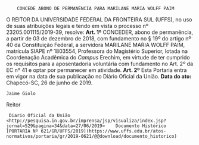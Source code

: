         CONCEDE ABONO DE PERMANÊNCIA PARA MARILANE MARIA WOLFF PAIM  

 O REITOR DA UNIVERSIDADE FEDERAL DA FRONTEIRA SUL (UFFS), no uso de suas atribuições legais e tendo em vista o processo nº 23205.001115/2019-39, resolve:   **Art. 1º**  CONCEDER, abono de permanência, a partir de 03 de dezembro de 2018, com fundamento no § 19º do artigo nº 40 da Constituição Federal, a servidora MARILANE MARIA WOLFF PAIM, matrícula SIAPE nº 1803554, Professora do Magistério Superior, lotada na Coordenação Acadêmica do  *Campus*  Erechim, em virtude de ter cumprido os requisitos para a aposentadoria voluntária com fundamento no Art. 2º da EC nº 41 e optar por permanecer em atividade.   **Art. 2º**  Esta Portaria entra em vigor na data de sua publicação no Diário Oficial da União.        **Data do ato:** Chapecó-SC, 26 de junho de 2019.   
 

    Jaime Giolo   
 Reitor 

     Diario Oficial da União <http://pesquisa.in.gov.br/imprensa/jsp/visualiza/index.jsp?jornal=529&pagina=34&data=27/06/2019>    Documento Histórico  [PORTARIA Nº 621/GR/UFFS/2019](https://www.uffs.edu.br/atos-normativos/portaria/gr/2019-0621/@@download/documento_historico)     
      
